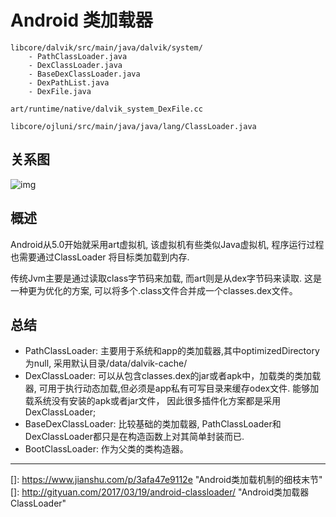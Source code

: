 # Android 类加载器

```
libcore/dalvik/src/main/java/dalvik/system/
    - PathClassLoader.java
    - DexClassLoader.java
    - BaseDexClassLoader.java
    - DexPathList.java
    - DexFile.java

art/runtime/native/dalvik_system_DexFile.cc

libcore/ojluni/src/main/java/java/lang/ClassLoader.java
```

## 关系图

![img](http://gityuan.com/images/classloader/classloader.jpg)



## 概述

Android从5.0开始就采用art虚拟机, 该虚拟机有些类似Java虚拟机, 程序运行过程也需要通过ClassLoader 将目标类加载到内存.

传统Jvm主要是通过读取class字节码来加载, 而art则是从dex字节码来读取. 这是一种更为优化的方案, 可以将多个.class文件合并成一个classes.dex文件。



## 总结

- PathClassLoader: 主要用于系统和app的类加载器,其中optimizedDirectory为null, 采用默认目录/data/dalvik-cache/
- DexClassLoader: 可以从包含classes.dex的jar或者apk中，加载类的类加载器, 可用于执行动态加载,但必须是app私有可写目录来缓存odex文件. 能够加载系统没有安装的apk或者jar文件， 因此很多插件化方案都是采用DexClassLoader;
- BaseDexClassLoader: 比较基础的类加载器, PathClassLoader和DexClassLoader都只是在构造函数上对其简单封装而已.
- BootClassLoader: 作为父类的类构造器。



------

[]: https://www.jianshu.com/p/3afa47e9112e	"Android类加载机制的细枝末节"
[]: http://gityuan.com/2017/03/19/android-classloader/	"Android类加载器ClassLoader"


